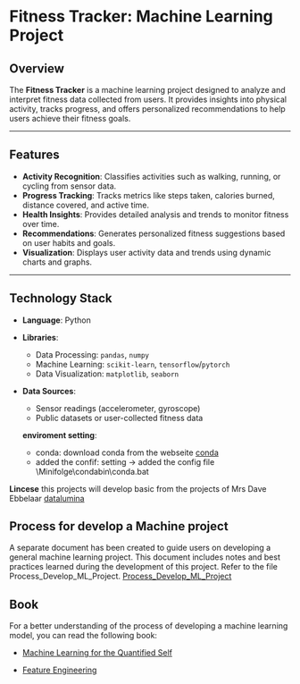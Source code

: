 # Fitness Tracker: Machine Learning Project

## Overview

The **Fitness Tracker** is a machine learning project designed to analyze and interpret fitness data collected from users. It provides insights into physical activity, tracks progress, and offers personalized recommendations to help users achieve their fitness goals.

---

## Features

- **Activity Recognition**: Classifies activities such as walking, running, or cycling from sensor data.
- **Progress Tracking**: Tracks metrics like steps taken, calories burned, distance covered, and active time.
- **Health Insights**: Provides detailed analysis and trends to monitor fitness over time.
- **Recommendations**: Generates personalized fitness suggestions based on user habits and goals.
- **Visualization**: Displays user activity data and trends using dynamic charts and graphs.

---

## Technology Stack

- **Language**: Python

- **Libraries**:
  - Data Processing: `pandas`, `numpy`
  - Machine Learning: `scikit-learn`, `tensorflow`/`pytorch`
  - Data Visualization: `matplotlib`, `seaborn`

- **Data Sources**:
  - Sensor readings (accelerometer, gyroscope)
  - Public datasets or user-collected fitness data

  **enviroment setting**:
  - conda: download conda from the webseite [conda](https://docs.conda.io/projects/conda/en/latest/user-guide/install/windows.html)
  - added the confif: setting -> added the config file  \Minifolge\condabin\conda.bat

**Lincese**
this projects will develop basic from the projects of Mrs Dave Ebbelaar [datalumina](https://docs.datalumina.io)

## Process for develop a Machine project
A separate document has been created to guide users on developing a general machine learning project. This document includes notes and best practices learned during the development of this project. Refer to the file Process_Develop_ML_Project. [Process_Develop_ML_Project](document/doc/Process_Develop_ML_Project.md)

## Book
For a better understanding of the process of developing a machine learning model, you can read the following book:
   - [Machine Learning for  the Quantified Self](https://link.springer.com/book/10.1007/978-3-319-66308-1)

   - [Feature Engineering](http://www.feat.engineering/intro-intro)
